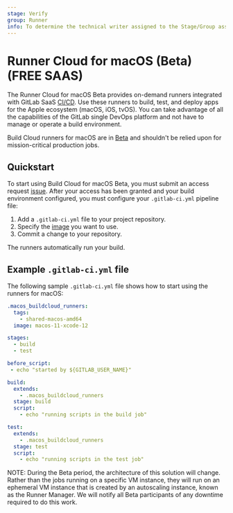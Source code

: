 ```yaml
---
stage: Verify
group: Runner
info: To determine the technical writer assigned to the Stage/Group associated with this page, see https://about.gitlab.com/handbook/engineering/ux/technical-writing/#assignments
---
```


# Runner Cloud for macOS (Beta) **(FREE SAAS)**

The Runner Cloud for macOS Beta provides on-demand runners integrated with GitLab SaaS [CI/CD](../../../ci/index.md).
Use these runners to build, test, and deploy apps for the Apple ecosystem (macOS, iOS, tvOS). You can take advantage
of all the capabilities of the GitLab single DevOps platform and not have to manage or operate a
build environment.

Build Cloud runners for macOS are in [Beta](https://about.gitlab.com/handbook/product/gitlab-the-product/#beta)
and shouldn't be relied upon for mission-critical production jobs.

## Quickstart

To start using Build Cloud for macOS Beta, you must submit an access request [issue](https://gitlab.com/gitlab-com/macos-buildcloud-runners-beta/-/issues/new?issuable_template=beta_access_request). After your
access has been granted and your build environment configured, you must configure your
`.gitlab-ci.yml` pipeline file:

1. Add a `.gitlab-ci.yml` file to your project repository.
1. Specify the [image](macos/environment.md#vm-images) you want to use.
1. Commit a change to your repository.

The runners automatically run your build.

## Example `.gitlab-ci.yml` file

The following sample `.gitlab-ci.yml` file shows how to start using the runners for macOS:

```yaml
.macos_buildcloud_runners:
  tags:
    - shared-macos-amd64
  image: macos-11-xcode-12

stages:
  - build
  - test

before_script:
 - echo "started by ${GITLAB_USER_NAME}"

build:
  extends:
    - .macos_buildcloud_runners
  stage: build
  script:
    - echo "running scripts in the build job"

test:
  extends:
    - .macos_buildcloud_runners
  stage: test
  script:
    - echo "running scripts in the test job"
```

NOTE:
During the Beta period, the architecture of this solution will change. Rather than the jobs running on a specific VM instance, they will run on an ephemeral VM instance that is created by an autoscaling instance, known as the Runner Manager. We will notify all Beta participants of any downtime required to do this work.
